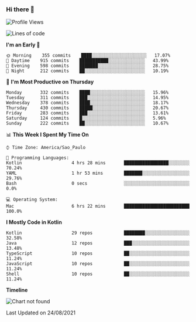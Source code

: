 ### Hi there 👋

<!--
**fernandonogueira/fernandonogueira** is a ✨ _special_ ✨ repository because its `README.md` (this file) appears on your GitHub profile.

Here are some ideas to get you started:

- 🔭 I’m currently working on ...
- 🌱 I’m currently learning ...
- 👯 I’m looking to collaborate on ...
- 🤔 I’m looking for help with ...
- 💬 Ask me about ...
- 📫 How to reach me: ...
- 😄 Pronouns: ...
- ⚡ Fun fact: ...
-->

<!--START_SECTION:waka-->
![Profile Views](http://img.shields.io/badge/Profile%20Views-3-blue)

![Lines of code](https://img.shields.io/badge/From%20Hello%20World%20I%27ve%20Written-463782%20lines%20of%20code-blue)

**I'm an Early 🐤** 

```text
🌞 Morning    355 commits    ████░░░░░░░░░░░░░░░░░░░░░   17.07% 
🌆 Daytime    915 commits    ███████████░░░░░░░░░░░░░░   43.99% 
🌃 Evening    598 commits    ███████░░░░░░░░░░░░░░░░░░   28.75% 
🌙 Night      212 commits    ██░░░░░░░░░░░░░░░░░░░░░░░   10.19%

```
📅 **I'm Most Productive on Thursday** 

```text
Monday       332 commits    ████░░░░░░░░░░░░░░░░░░░░░   15.96% 
Tuesday      311 commits    ███░░░░░░░░░░░░░░░░░░░░░░   14.95% 
Wednesday    378 commits    ████░░░░░░░░░░░░░░░░░░░░░   18.17% 
Thursday     430 commits    █████░░░░░░░░░░░░░░░░░░░░   20.67% 
Friday       283 commits    ███░░░░░░░░░░░░░░░░░░░░░░   13.61% 
Saturday     124 commits    █░░░░░░░░░░░░░░░░░░░░░░░░   5.96% 
Sunday       222 commits    ██░░░░░░░░░░░░░░░░░░░░░░░   10.67%

```


📊 **This Week I Spent My Time On** 

```text
⌚︎ Time Zone: America/Sao_Paulo

💬 Programming Languages: 
Kotlin                   4 hrs 28 mins       █████████████████░░░░░░░░   70.24% 
YAML                     1 hr 53 mins        ███████░░░░░░░░░░░░░░░░░░   29.76% 
Bash                     0 secs              ░░░░░░░░░░░░░░░░░░░░░░░░░   0.0%

💻 Operating System: 
Mac                      6 hrs 22 mins       █████████████████████████   100.0%

```

**I Mostly Code in Kotlin** 

```text
Kotlin                   29 repos            ████████░░░░░░░░░░░░░░░░░   32.58% 
Java                     12 repos            ███░░░░░░░░░░░░░░░░░░░░░░   13.48% 
TypeScript               10 repos            ██░░░░░░░░░░░░░░░░░░░░░░░   11.24% 
JavaScript               10 repos            ██░░░░░░░░░░░░░░░░░░░░░░░   11.24% 
Shell                    10 repos            ██░░░░░░░░░░░░░░░░░░░░░░░   11.24%

```


**Timeline**

![Chart not found](https://raw.githubusercontent.com/fernandonogueira/fernandonogueira/master/charts/bar_graph.png) 


 Last Updated on 24/08/2021
<!--END_SECTION:waka-->
